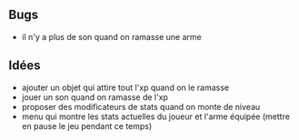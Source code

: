 ## Bugs

-   il n'y a plus de son quand on ramasse une arme

## Idées

-   ajouter un objet qui attire tout l'xp quand on le ramasse
-   jouer un son quand on ramasse de l'xp
-   proposer des modificateurs de stats quand on monte de niveau
-   menu qui montre les stats actuelles du joueur et l'arme équipée (mettre en pause le jeu pendant ce temps)
